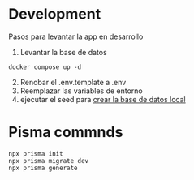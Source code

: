 # Development
Pasos para levantar la app en desarrollo


1. Levantar la base de datos
```
docker compose up -d
```

2. Renobar el .env.template a .env
3. Reemplazar las variables de entorno
4. ejecutar el seed para [crear la base de datos local](localhost:3000/api/seed)

# Pisma commnds
```
npx prisma init
npx prisma migrate dev
npx prisma generate
```